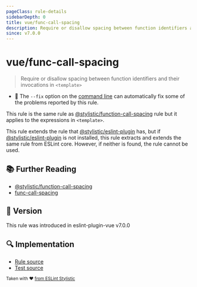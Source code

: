 ```yaml
---
pageClass: rule-details
sidebarDepth: 0
title: vue/func-call-spacing
description: Require or disallow spacing between function identifiers and their invocations in `<template>`
since: v7.0.0
---
```

# vue/func-call-spacing

> Require or disallow spacing between function identifiers and their invocations in `<template>`

- :wrench: The `--fix` option on the [command line](https://eslint.org/docs/user-guide/command-line-interface#fixing-problems) can automatically fix some of the problems reported by this rule.

This rule is the same rule as [@stylistic/function-call-spacing] rule but it applies to the expressions in `<template>`.

This rule extends the rule that [@stylistic/eslint-plugin] has, but if [@stylistic/eslint-plugin] is not installed, this rule extracts and extends the same rule from ESLint core.
However, if neither is found, the rule cannot be used.

[@stylistic/eslint-plugin]: https://eslint.style/packages/default

## :books: Further Reading

- [@stylistic/function-call-spacing]
- [func-call-spacing]

[@stylistic/function-call-spacing]: https://eslint.style/rules/default/function-call-spacing
[func-call-spacing]: https://eslint.org/docs/rules/func-call-spacing

## :rocket: Version

This rule was introduced in eslint-plugin-vue v7.0.0

## :mag: Implementation

- [Rule source](https://github.com/vuejs/eslint-plugin-vue/blob/master/lib/rules/func-call-spacing.js)
- [Test source](https://github.com/vuejs/eslint-plugin-vue/blob/master/tests/lib/rules/func-call-spacing.js)

<sup>Taken with ❤️ [from ESLint Stylistic](https://eslint.style/rules/ts/function-call-spacing)</sup>

